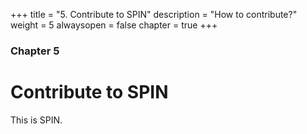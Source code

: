+++
title = "5. Contribute to SPIN"
description = "How to contribute?"
weight = 5
alwaysopen = false
chapter = true
+++

### Chapter 5

# Contribute to SPIN

This is SPIN.
